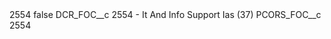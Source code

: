<?xml version="1.0" encoding="UTF-8"?>
<CustomMetadata xmlns="http://soap.sforce.com/2006/04/metadata" xmlns:xsi="http://www.w3.org/2001/XMLSchema-instance" xmlns:xsd="http://www.w3.org/2001/XMLSchema">
    <label>2554</label>
    <protected>false</protected>
    <values>
        <field>DCR_FOC__c</field>
        <value xsi:type="xsd:string">2554 - It And Info Support Ias (37)</value>
    </values>
    <values>
        <field>PCORS_FOC__c</field>
        <value xsi:type="xsd:string">2554</value>
    </values>
</CustomMetadata>
